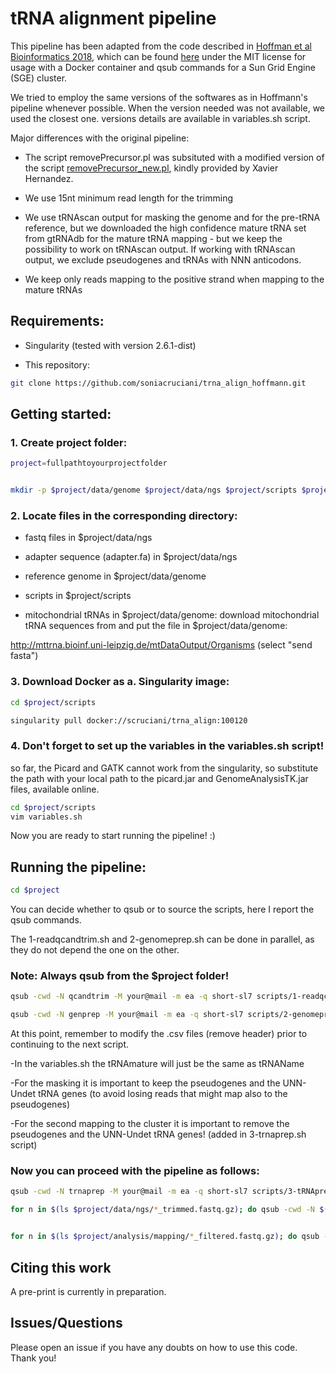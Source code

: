 # tRNA alignment pipeline

This pipeline has been adapted from the code described in [Hoffman et al Bioinformatics 2018](https://pubmed.ncbi.nlm.nih.gov/29228294/), which can be found [here](https://github.com/AnneHoffmann/tRNA-read-mapping/) under the MIT license for usage with a Docker container and qsub commands for a Sun Grid Engine (SGE) cluster. 

We tried to employ the same versions of the softwares as in Hoffmann's pipeline whenever possible. When the version needed was not available, we used the closest one. versions details are available in variables.sh script.

Major differences with the original pipeline:

- The script removePrecursor.pl was subsituted with a modified version of the script [removePrecursor_new.pl](https://github.com/hexavier/tRNA_mapping/blob/master/removePrecursor.pl), kindly provided by Xavier Hernandez.

- We use 15nt minimum read length for the trimming

- We use tRNAscan output for masking the genome and for the pre-tRNA reference, but we downloaded the high confidence mature tRNA set from gtRNAdb for the mature tRNA mapping - but we keep the possibility to work on tRNAscan output. If working with tRNAscan output, we exclude pseudogenes and tRNAs with NNN anticodons.

- We keep only reads mapping to the positive strand when mapping to the mature tRNAs


## Requirements:

- Singularity (tested with version 2.6.1-dist)

- This repository: 

```bash
git clone https://github.com/soniacruciani/trna_align_hoffmann.git
```

## Getting started:

### 1. Create project folder:

```bash
project=fullpathtoyourprojectfolder


mkdir -p $project/data/genome $project/data/ngs $project/scripts $project/analysis
```

### 2. Locate files in the corresponding directory:

- fastq files in $project/data/ngs

- adapter sequence (adapter.fa) in $project/data/ngs

- reference genome in $project/data/genome

- scripts in $project/scripts 

- mitochondrial tRNAs in $project/data/genome: download mitochondrial tRNA sequences from and put the file in $project/data/genome:

http://mttrna.bioinf.uni-leipzig.de/mtDataOutput/Organisms (select "send fasta")



### 3. Download Docker as a. Singularity image:

```bash
cd $project/scripts

singularity pull docker://scruciani/trna_align:100120
```

### 4. Don't forget to set up the variables in the variables.sh script!

so far, the Picard and GATK cannot work from the singularity, so substitute the path with your local path to the picard.jar and GenomeAnalysisTK.jar files, available online.

```bash
cd $project/scripts
vim variables.sh
```

Now you are ready to start running the pipeline! :) 

## Running the pipeline:

```bash
cd $project
```

You can decide whether to qsub or to source the scripts, here I report the qsub commands.

The 1-readqcandtrim.sh and 2-genomeprep.sh can be done in parallel, as they do not depend the one on the other.

### Note: Always qsub from the $project folder!

```bash
qsub -cwd -N qcandtrim -M your@mail -m ea -q short-sl7 scripts/1-readqcandtrim.sh

qsub -cwd -N genprep -M your@mail -m ea -q short-sl7 scripts/2-genomeprep.sh
```

At this point, remember to modify the .csv files (remove header) prior to continuing to the next script.

-In the variables.sh the tRNAmature will just be the same as tRNAName

-For the masking it is important to keep the pseudogenes and the UNN-Undet tRNA genes (to avoid losing reads that might map also to the pseudogenes)

-For the second mapping to the cluster it is important to remove the pseudogenes and the UNN-Undet tRNA genes! (added in 3-trnaprep.sh script)

### Now you can proceed with the pipeline as follows:

```bash
qsub -cwd -N trnaprep -M your@mail -m ea -q short-sl7 scripts/3-tRNAprep.sh

for n in $(ls $project/data/ngs/*_trimmed.fastq.gz); do qsub -cwd -N $(basename $n _trimmed.fastq.gz)_map -M your@mail -m ea -q long-sl7 -pe smp 16 -l virtual_free=80G,h_rt=72:00:00 -v n=$n scripts/4-pre-mapping.sh; done


for n in $(ls $project/analysis/mapping/*_filtered.fastq.gz); do qsub -cwd -N $(basename $n _filtered.fastq.gz)_gatk -M your@mail -m ea -q short-sl7 -pe smp 16 -v n=$n scripts/5-postprocessing.sh; done
```

## Citing this work
A pre-print is currently in preparation.

## Issues/Questions

Please open an issue if you have any doubts on how to use this code. Thank you!


